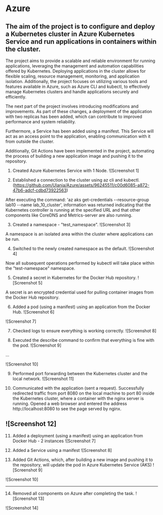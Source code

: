 # Azure
## The aim of the project is to configure and deploy a Kubernetes cluster in Azure Kubernetes Service and run applications in containers within the cluster.

The project aims to provide a scalable and reliable environment for running applications, leveraging the management and automation capabilities offered by Kubernetes. Deploying applications in the cluster allows for flexible scaling, resource management, monitoring, and application isolation. Additionally, the project focuses on utilizing various tools and features available in Azure, such as Azure CLI and kubectl, to effectively manage Kubernetes clusters and handle applications securely and efficiently.

The next part of the project involves introducing modifications and improvements. As part of these changes, a deployment of the application with two replicas has been added, which can contribute to improved performance and system reliability.

Furthermore, a Service has been added using a manifest. This Service will act as an access point to the application, enabling communication with it from outside the cluster.

Additionally, Git Actions have been implemented in the project, automating the process of building a new application image and pushing it to the repository.


1. Created Azure Kubernetes Service with 1 Node.
![Screenshot 1]

2. Established a connection to the cluster using az cli and kubectl.
(https://github.com/Ulania/Azure/assets/96245511/c00d6085-a872-47b6-adcf-cdbd73922563)

After executing the command:
'az aks get-credentials --resource-group lab10 --name lab_10_cluster',
information was returned indicating that the Kubernetes controller is running at the specified URL and that other components like CoreDNS and Metrics-server are also running.

3. Created a namespace - "test_namespace".
![Screenshot 3]

A namespace is an isolated area within the cluster where applications can be run.

4. Switched to the newly created namespace as the default.
![Screenshot 4]

Now all subsequent operations performed by kubectl will take place within the "test-namespace" namespace.

5. Created a secret in Kubernetes for the Docker Hub repository.
![Screenshot 5]

A secret is an encrypted credential used for pulling container images from the Docker Hub repository.

6. Added a pod (using a manifest) using an application from the Docker Hub.
![Screenshot 6]

![Screenshot 7]

7. Checked logs to ensure everything is working correctly.
![Screenshot 8]

8. Executed the describe command to confirm that everything is fine with the pod.
![Screenshot 9]

...

![Screenshot 10]

9. Performed port forwarding between the Kubernetes cluster and the local network.
![Screenshot 11]

10. Communicated with the application (sent a request).
Successfully redirected traffic from port 8080 on the local machine to port 80 inside the Kubernetes cluster, where a container with the nginx server is running.
Opened a web browser and entered the address http://localhost:8080 to see the page served by nginx.

![Screenshot 12]
--------------------------------------------------

11. Added a deployment (using a manifest) using an application from Docker Hub - 2 instances
![Screenshot 7]

12. Added a Service using a manifest
![Screenshot 8]

13. Added Git Actions, which, after building a new image and pushing it to the repository, will update the pod in Azure Kubernetes Service (AKS)
![Screenshot 9]

![Screenshot 10]


------------------------------------

14. Removed all components on Azure after completing the task.
![Screenshot 13]

![Screenshot 14]


